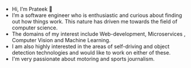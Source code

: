 - Hi, I’m Prateek 👋
- I’m a software engineer who is enthusiastic and curious about finding out how things work. This nature has driven me towards the field of computer science.
- The domains of my interest include Web-development, Microservices , Computer Vision and Machine Learning.
- I am also highly interested in the areas of self-driving and object detection technologies and would like to work on either of these.
- I'm very passionate about motoring and sports journalism.


<!---
prateekdesai04/prateekdesai04 is a ✨ special ✨ repository because its `README.md` (this file) appears on your GitHub profile.
You can click the Preview link to take a look at your changes.
--->
